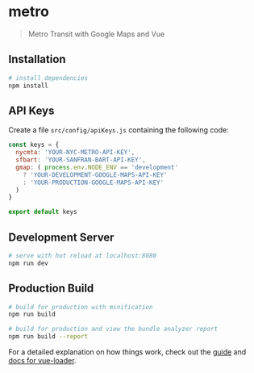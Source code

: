 # metro

> Metro Transit with Google Maps and Vue

## Installation

```bash
# install dependencies
npm install
```

## API Keys

Create a file `src/config/apiKeys.js` containing the following code:

```javascript
const keys = {
  nycmta: 'YOUR-NYC-METRO-API-KEY',
  sfbart: 'YOUR-SANFRAN-BART-API-KEY',
  gmap: ( process.env.NODE_ENV == 'development' 
    ? 'YOUR-DEVELOPMENT-GOOGLE-MAPS-API-KEY' 
    : 'YOUR-PRODUCTION-GOOGLE-MAPS-API-KEY'
  )
}

export default keys
```

## Development Server

```bash
# serve with hot reload at localhost:8080
npm run dev
```
## Production Build

```bash
# build for production with minification
npm run build

# build for production and view the bundle analyzer report
npm run build --report
```

For a detailed explanation on how things work, check out the [guide](http://vuejs-templates.github.io/webpack/) and [docs for vue-loader](http://vuejs.github.io/vue-loader).
